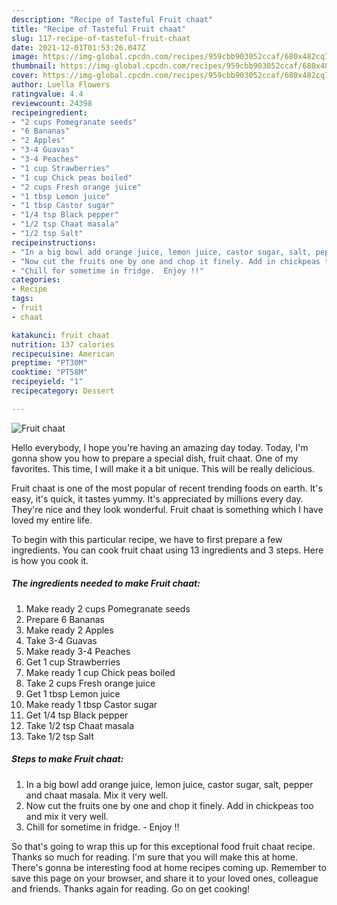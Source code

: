 ```yaml
---
description: "Recipe of Tasteful Fruit chaat"
title: "Recipe of Tasteful Fruit chaat"
slug: 117-recipe-of-tasteful-fruit-chaat
date: 2021-12-01T01:53:26.047Z
image: https://img-global.cpcdn.com/recipes/959cbb903052ccaf/680x482cq70/fruit-chaat-recipe-main-photo.jpg
thumbnail: https://img-global.cpcdn.com/recipes/959cbb903052ccaf/680x482cq70/fruit-chaat-recipe-main-photo.jpg
cover: https://img-global.cpcdn.com/recipes/959cbb903052ccaf/680x482cq70/fruit-chaat-recipe-main-photo.jpg
author: Luella Flowers
ratingvalue: 4.4
reviewcount: 24398
recipeingredient:
- "2 cups Pomegranate seeds"
- "6 Bananas"
- "2 Apples"
- "3-4 Guavas"
- "3-4 Peaches"
- "1 cup Strawberries"
- "1 cup Chick peas boiled"
- "2 cups Fresh orange juice"
- "1 tbsp Lemon juice"
- "1 tbsp Castor sugar"
- "1/4 tsp Black pepper"
- "1/2 tsp Chaat masala"
- "1/2 tsp Salt"
recipeinstructions:
- "In a big bowl add orange juice, lemon juice, castor sugar, salt, pepper and chaat masala. Mix it very well."
- "Now cut the fruits one by one and chop it finely. Add in chickpeas too and mix it very well."
- "Chill for sometime in fridge.  Enjoy !!"
categories:
- Recipe
tags:
- fruit
- chaat

katakunci: fruit chaat 
nutrition: 137 calories
recipecuisine: American
preptime: "PT30M"
cooktime: "PT58M"
recipeyield: "1"
recipecategory: Dessert

---
```



![Fruit chaat](https://img-global.cpcdn.com/recipes/959cbb903052ccaf/680x482cq70/fruit-chaat-recipe-main-photo.jpg)

Hello everybody, I hope you're having an amazing day today. Today, I'm gonna show you how to prepare a special dish, fruit chaat. One of my favorites. This time, I will make it a bit unique. This will be really delicious.

Fruit chaat is one of the most popular of recent trending foods on earth. It's easy, it's quick, it tastes yummy. It's appreciated by millions every day. They're nice and they look wonderful. Fruit chaat is something which I have loved my entire life.




To begin with this particular recipe, we have to first prepare a few ingredients. You can cook fruit chaat using 13 ingredients and 3 steps. Here is how you cook it.

<!--inarticleads1-->

##### The ingredients needed to make Fruit chaat:

1. Make ready 2 cups Pomegranate seeds
1. Prepare 6 Bananas
1. Make ready 2 Apples
1. Take 3-4 Guavas
1. Make ready 3-4 Peaches
1. Get 1 cup Strawberries
1. Make ready 1 cup Chick peas boiled
1. Take 2 cups Fresh orange juice
1. Get 1 tbsp Lemon juice
1. Make ready 1 tbsp Castor sugar
1. Get 1/4 tsp Black pepper
1. Take 1/2 tsp Chaat masala
1. Take 1/2 tsp Salt




<!--inarticleads2-->

##### Steps to make Fruit chaat:

1. In a big bowl add orange juice, lemon juice, castor sugar, salt, pepper and chaat masala. Mix it very well.
1. Now cut the fruits one by one and chop it finely. Add in chickpeas too and mix it very well.
1. Chill for sometime in fridge.  - Enjoy !!




So that's going to wrap this up for this exceptional food fruit chaat recipe. Thanks so much for reading. I'm sure that you will make this at home. There's gonna be interesting food at home recipes coming up. Remember to save this page on your browser, and share it to your loved ones, colleague and friends. Thanks again for reading. Go on get cooking!
